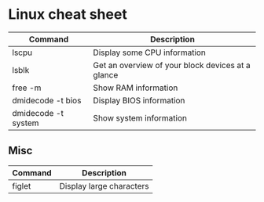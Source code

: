 # Linux cheat sheet

| Command             | Description                                       |
| ------------------- | ------------------------------------------------- |
| lscpu               | Display some CPU information                      |
| lsblk               | Get an overview of your block devices at a glance |
| free -m             | Show RAM information                              |
| dmidecode -t bios   | Display BIOS information                          |
| dmidecode -t system | Show system information                           |

## Misc

| Command | Description              |
| ------- | ------------------------ |
| figlet  | Display large characters |
